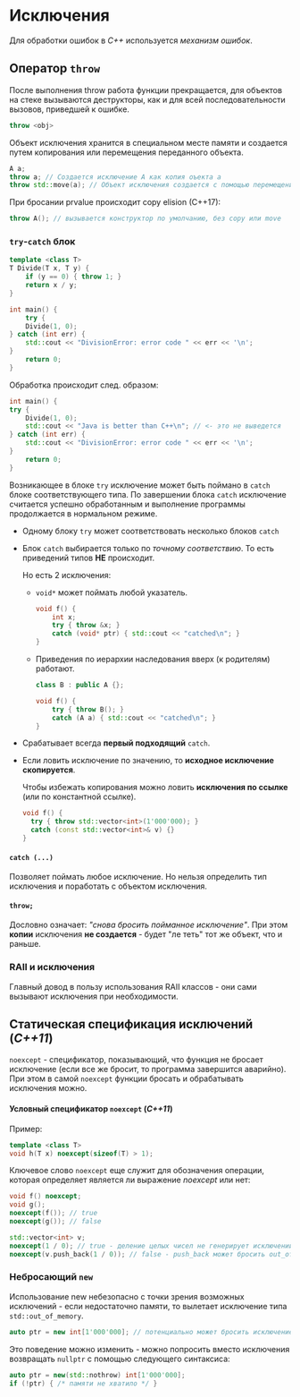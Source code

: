 # Исключения

 Для обработки ошибок в *C++* используется *механизм ошибок*.

## Оператор `throw`

После выполнения throw работа функции прекращается, для объектов на стеке вызываются деструкторы, как и для всей последовательности вызовов, приведшей к ошибке.

```c++
throw <obj>
```

Объект исключения хранится в специальном месте памяти и создается путем
копирования или перемещения переданного объекта.

```c++
A a;
throw a; // Создается исключение A как копия оъекта a
throw std::move(a); // Объект исключения создается с помощью перемещения
```

При бросании prvalue происходит copy elision (C++17):

```c++
throw A(); // вызывается конструктор по умолчанию, без copy или move
```

### `try`-`catch` блок

```c++
template <class T>
T Divide(T x, T y) {
	if (y == 0) { throw 1; }
	return x / y;
}

int main() {
	try {
	Divide(1, 0);
} catch (int err) {
	std::cout << "DivisionError: error code " << err << '\n';
}
	return 0;
}
```

Обработка происходит след. образом:

```c++
int main() {
try {
	Divide(1, 0);
	std::cout << "Java is better than C++\n"; // <- это не выведется
} catch (int err) {
	std::cout << "DivisionError: error code " << err << '\n';
}
	return 0;
}
```

Возникающее в блоке `try` исключение может быть поймано в `catch` блоке соответствующего типа.
По завершении блока `catch` исключение считается успешно обработанным и выполнение программы продолжается в нормальном режиме.

* Одному блоку `try` может соответствовать несколько блоков `catch`

* Блок `catch` выбирается только по *точному соответствию*. То есть приведений типов **НЕ** происходит.

  Но есть 2 исключения:

  * `void*` может поймать любой указатель.

    ```c++
    void f() {
    	int x;
    	try { throw &x; }
    	catch (void* ptr) { std::cout << "catched\n"; }
    }
    ```

  * Приведения по иерархии наследования вверх (к родителям) работают.

    ```c++
    class B : public A {};
    
    void f() {
    	try { throw B(); }
    	catch (A a) { std::cout << "catched\n"; }
    }
    ```

* Срабатывает всегда **первый подходящий** `catch`.

* Если ловить исключение по значению, то **исходное исключение скопируется**.

  Чтобы избежать копирования можно ловить **исключения по ссылке** (или по константной ссылке).

  ```c++
  void f() {
  	try { throw std::vector<int>(1'000'000); }
  	catch (const std::vector<int>& v) {}
  }
  ```

#### `catch (...)`

Позволяет поймать любое исключение. Но нельзя определить тип исключения и поработать с объектом исключения.

#### `throw;`

Дословно означает: *"снова бросить пойманное исключение"*. При этом **копии**
исключения **не создается** - будет "ле теть" тот же объект, что и раньше.

### RAII и исключения

Главный довод в пользу использования RAII классов - они сами вызывают исключения при необходимости.

## Статическая спецификация исключений (*C++11*)

`noexcept` - спецификатор, показывающий, что функция не бросает исключение (если все же бросит, то программа завершится аварийно). При этом в самой `noexcept` функции бросать и обрабатывать исключения можно.

#### Условный спецификатор `noexcept` (*C++11*)

Пример:

```c++
template <class T>
void h(T x) noexcept(sizeof(T) > 1);
```

Ключевое слово `noexcept` еще служит для обозначения операции, которая определяет является ли выражение *noexcept* или нет:

```c++
void f() noexcept;
void g();
noexcept(f()); // true
noexcept(g()); // false

std::vector<int> v;
noexcept(1 / 0); // true - деление целых чисел не генерирует исключений!
noexcept(v.push_back(1 / 0)); // false - push_back может бросить out_of_memory
```

### Небросающий `new`

Использование new небезопасно с точки зрения возможных исключений - если недостаточно памяти, то вылетает исключение типа `std::out_of_memory`.

```c++
auto ptr = new int[1'000'000]; // потенциально может бросить исключение
```

Это поведение можно изменить - можно попросить вместо исключения возвращать `nullptr` с помощью следующего синтаксиса:

```c++
auto ptr = new(std::nothrow) int[1'000'000];
if (!ptr) { /* памяти не хватило */ }
```
